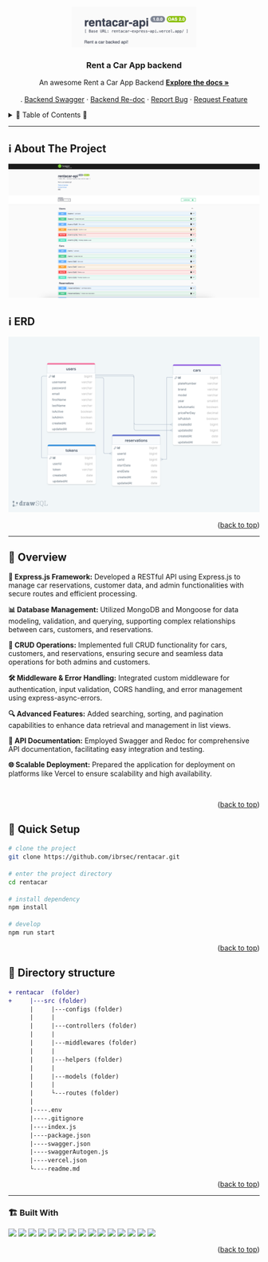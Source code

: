 





<a name="readme-top"></a>
 
 
<!-- PROJECT LOGO -->
<br />
<div align="center">
   
  <a href="https://rentacar-express-api.vercel.app/documents/swagger/">
    <img src="./logo.png" alt="Logo" width="250"   >
  </a>

  <h3 align="center">Rent a Car App backend</h3>

  <p align="center">
    An awesome Rent a Car App Backend
    <a href="https://github.com/ibrsec/rentacar"><strong>Explore the docs »</strong></a>
    <br />
    <br />
    .
    <a href="https://rentacar-express-api.vercel.app/documents/swagger/">Backend Swagger</a>
    ·
    <a href="https://rentacar-express-api.vercel.app/documents/redoc">Backend Re-doc</a>
    ·
    <a href="https://github.com/ibrsec/rentacar/issues">Report Bug</a>
    ·
    <a href="https://github.com/ibrsec/rentacar/issues">Request Feature</a>
  </p>
</div>



<!-- TABLE OF CONTENTS -->
<details>
  <summary>📎 Table of Contents 📎 </summary>
  <ol>
    <li><a href="#about-the-project">About The Project</a></li>
    <li><a href="#erd">ERD</a></li>
     <!-- <li><a href="#figma">Figma</a></li> -->
     <li><a href="#overview">Overview</a></li>
     <li><a href="#quick-setup">Quick Setup</a></li>
     <li><a href="#directory-structure">Directory structure</a></li>
     <li><a href="#built-with">Built With</a></li>
    <!-- <li>
      <a href="#getting-started">Getting Started</a>
      <ul>
        <li><a href="#prerequisites">Prerequisites</a></li>
        <li><a href="#installation">Installation</a></li>
      </ul>
    </li>
    <li><a href="#usage">Usage</a></li>
    <li><a href="#roadmap">Roadmap</a></li>
    <li><a href="#contributing">Contributing</a></li>
    <li><a href="#license">License</a></li>
    <li><a href="#contact">Contact</a></li>
    <li><a href="#acknowledgments">Acknowledgments</a></li> -->

    
  </ol>
</details>





---

<!-- ABOUT THE PROJECT -->
<a name="about-the-project"></a>
## ℹ️ About The Project
 
[![rentacar](./swagger.png)](https://rentacar-express-api.vercel.app/documents/swagger/)

<!-- ERD OF THE PROJECT -->
<a name="erd"></a>
## ℹ️ ERD
[![rentacar](./erdRentACarAPI.png)](https://rentacar-express-api.vercel.app/documents/swagger/)




<p align="right">(<a href="#readme-top">back to top</a>)</p>


---

<!-- ## Figma 

<a href="https://www.figma.com/file/ePyCHKsx2ODB32uLgyUEEd/bootstrap-home-page?type=design&node-id=0%3A1&mode=design&t=edDzadCB9Ev5FS1a-1">Figma Link</a>  

  <p align="right">(<a href="#readme-top">back to top</a>)</p>




--- -->
<a name="overview"></a>
## 👀 Overview


<b>🎯 Express.js Framework:</b> Developed a RESTful API using Express.js to manage car reservations, customer data, and admin functionalities with secure routes and efficient processing.</br>

<b>📊 Database Management:</b> Utilized MongoDB and Mongoose for data modeling, validation, and querying, supporting complex relationships between cars, customers, and reservations.</br>

<b>🔄 CRUD Operations:</b> Implemented full CRUD functionality for cars, customers, and reservations, ensuring secure and seamless data operations for both admins and customers.</br>

<b>🛠 Middleware & Error Handling:</b> Integrated custom middleware for authentication, input validation, CORS handling, and error management using express-async-errors.</br>

<b>🔍 Advanced Features:</b> Added searching, sorting, and pagination capabilities to enhance data retrieval and management in list views.</br>

<b>📜 API Documentation:</b> Employed Swagger and Redoc for comprehensive API documentation, facilitating easy integration and testing.</br>

<b>🌐 Scalable Deployment:</b> Prepared the application for deployment on platforms like Vercel to ensure scalability and high availability.</br>




<!-- 💪 -</br> -->
<!-- 🌱 -</br> -->
 <!-- 🐞 ---  </br> -->
<!-- 🏀 --- </br> -->
<!-- 🌱  ---</br>   -->
</br>


<p align="right">(<a href="#readme-top">back to top</a>)</p>


<a name="quick-setup"></a>
## 🛫 Quick Setup

```sh
# clone the project
git clone https://github.com/ibrsec/rentacar.git

# enter the project directory
cd rentacar

# install dependency
npm install 

# develop
npm run start 
```

<p align="right">(<a href="#readme-top">back to top</a>)</p>


<!-- ## 🐞 Debug

![rentacar.gif](/rentacar.gif) -->








<a name="directory-structure"></a>
## 📂 Directory structure 

```diff
+ rentacar  (folder)     
+     |---src (folder) 
      |     |---configs (folder)       
      |     |           
      |     |---controllers (folder) 
      |     |    
      |     |---middlewares (folder)      
      |     |          
      |     |---helpers (folder)      
      |     |          
      |     |---models (folder)           
      |     |          
      |     └---routes (folder)  
      |      
      |----.env
      |----.gitignore
      |----index.js
      |----package.json 
      |----swagger.json
      |----swaggerAutogen.js 
      |----vercel.json
      └----readme.md 
```


<p align="right">(<a href="#readme-top">back to top</a>)</p>

---

<a name="built-with"></a>
### 🏗️ Built With

 
<!-- https://dev.to/envoy_/150-badges-for-github-pnk  search skills-->


 <img src="https://img.shields.io/badge/JavaScript-F7DF1E?style=for-the-badge&logo=javascript&logoColor=black"> 
 

 <img src="https://img.shields.io/badge/Node.js-43853D?style=for-the-badge&logo=node.js&logoColor=white"> 
 <img src="https://img.shields.io/badge/Express.js-404D59?style=for-the-badge"> 
 <img src="https://img.shields.io/badge/MongoDB-4EA94B?style=for-the-badge&logo=mongodb&logoColor=white"> 
 <img src="https://img.shields.io/badge/Mongoose-4EA94B?style=for-the-badge&logo=mongoose&logoColor=white"> 
 <img src="https://img.shields.io/badge/json%20web%20tokens-323330?style=for-the-badge&logo=json-web-tokens&logoColor=pink"> 
 <img src="https://img.shields.io/badge/Token%20authentication-000000?style=for-the-badge&logo=token&logoColor=white"> 

<!-- swagger -->
 <img src="https://img.shields.io/badge/Swagger%20Autogen-4EA94B?style=for-the-badge&logo=swagger&logoColor=white"> 
 <img src="https://img.shields.io/badge/Swagger%20ui%20express-4EA94B?style=for-the-badge&logo=swagger&logoColor=white"> 
 <img src="https://img.shields.io/badge/Redoc-4EA94B?style=for-the-badge&logo=redoc&logoColor=white"> 


 <img src="https://img.shields.io/badge/Morgan-000000?style=for-the-badge&logo=morgan&logoColor=white"> 
 <img src="https://img.shields.io/badge/Express%20async%20errors-000000?style=for-the-badge&logo=expressasyncerrors&logoColor=white"> 
 <img src="https://img.shields.io/badge/dotenv-000000?style=for-the-badge&logo=dotenv&logoColor=white"> 
 <img src="https://img.shields.io/badge/cors-000000?style=for-the-badge&logo=cors&logoColor=white"> 
 

 <img src="https://img.shields.io/badge/Vercel-000000?style=for-the-badge&logo=vercel&logoColor=white"> 



 
<p align="right">(<a href="#readme-top">back to top</a>)</p>



